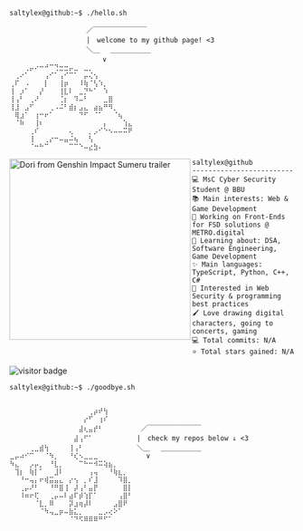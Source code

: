 ```console
saltylex@github:~$ ./hello.sh
```


```
　　　　         　　／￣￣￣￣￣￣￣￣
　　　　    　     　|　welcome to my github page! <3
　　         　　　　＼＿　 ＿＿＿＿＿＿
             　　　　　　∨
⠀⠀⠀⢀⡤⠔⠒⠚⠉⢙⣒⣒⡤⣀⠀⣀⡀⠀⠀⠀⠀⠀⠀⠀⠀
⠀⢀⠔⠁⠀⠀⠀⢠⠊⠁⢠⠊⠉⠁⠀⡤⢌⢢⠀⠀⠀⠀⠀⠀⠀
⢀⠏⠀⠠⠀⠀⠀⡇⠀⠀⢸⡶⠀⠀⠸⢷⠈⢣⠱⡀⠀⠀⠀⠀⠀
⢸⠀⡰⠁⠀⠀⡜⠀⠀⠀⢸⣇⠇⠀⣀⡙⠓⠁⠀⠱⠀⠀⠀⠀⠀
⢸⢠⠃⠀⢀⠜⠀⠀⠀⠀⢈⡆⠀⠹⠤⠃⠀⠀⠀⣀⣿⠀⠀⠀⠀
⢸⣸⠀⣠⠋⠀⠀⠀⢀⠠⠬⠃⣾⡆⣠⣄⠀⣴⣦⠛⠻⡀⠀⠀⠀
⠀⢿⣰⠁⠀⢰⠒⠖⠁⠀⠀⠀⠀⠀⠙⠋⠀⠈⠁⠀⠀⠈⢦⠀⠀
⠀⠈⠷⠀⠀⢸⠆⠀⠀⠀⠀⠀⠀⠀⠀⠀⠀⠀⠀⡄⠀⠀⠀⢱⣄
⠀⠀⠀⠀⢀⠎⠀⠀⠀⠀⠀⠀⢄⠀⠀⠀⡀⡠⠊⠑⠢⠤⠤⠭⠟
⠀⠀⠀⠀⢸⠀⠀⢀⡔⠒⠤⣤⠬⢦⠀⠀⢣⠀⠀⠀⠀⠀⠀⠀⠀
⠀⠀⠀⠀⠈⠒⠓⠉⠀⠀⠀⠀⠉⠉⠑⠤⣔⣳⠄⠀⠀⠀⠀⠀⠀
```

<img align="left" src="https://github.com/user-attachments/assets/a6ceb233-86f0-45e0-9765-63a86ae445db" alt="Dori from Genshin Impact Sumeru trailer" width="320" /> 

```
saltylex@github
-------------------------
💻 MsC Cyber Security Student @ BBU
📚 Main interests: Web & Game Development
🎨 Working on Front-Ends for FSD solutions @ METRO.digital
🙌 Learning about: DSA, Software Engineering, Game Development 
✨ Main languages: TypeScript, Python, C++, C# 
🔐 Interested in Web Security & programming best practices
🖌️ Love drawing digital characters, going to concerts, gaming
💻 Total commits: N/A
⭐ Total stars gained: N/A
```
  <img src="https://visitor-badge.laobi.icu/badge?page_id=saltylex.visitor-badge&left_color=PaleVioletRed&right_color=purple" alt="visitor badge">

```console
saltylex@github:~$ ./goodbye.sh
```

```

⠀⠀⠀⠀⠀⠀⠀⠀⠀⠀⠀⠀⠀⠀⠀⠀⢀⡴⠞⢳⠀⠀⠀⠀⠀
⠀⠀⠀⠀⠀⠀⠀⠀⠀⠀⠀⠀⠀⠀⠀⡔⠋⠀⢰⠎⠀⠀⠀⠀⠀
⠀⠀⠀⠀⠀⠀⠀⠀⠀⠀⠀⠀⠀⠀⣼⢆⣤⡞⠃⠀⠀⠀⠀⠀⠀  ／￣￣￣￣￣￣￣￣
⠀⠀⠀⠀⠀⠀⠀⠀⠀⠀⠀⠀⠀⣼⢠⠋⠁⠀⠀⠀⠀⠀⠀⠀⠀ |　check my repos below ↓ <3
⠀⠀⠀⠀⢀⣀⣾⢳⠀⠀⠀⠀⢸⢠⠃⠀⠀⠀⠀⠀⠀⠀⠀⠀ ⠀＼＿　 ＿＿＿＿＿＿
⣀⡤⠴⠊⠉⠀⠀⠈⠳⡀⠀⠀⠘⢎⠢⣀⣀⣀⠀⠀⠀⠀       ∨⠀
⠳⣄⠀⠀⡠⡤⡀⠀⠘⣇⡀⠀⠀⠀⠉⠓⠒⠺⠭⢵⣦⡀⠀⠀⠀
⠀⢹⡆⠀⢷⡇⠁⠀⠀⣸⠇⠀⠀⠀⠀⠀⢠⢤⠀⠀⠘⢷⣆⡀⠀
⠀⠀⠘⠒⢤⡄⠖⢾⣭⣤⣄⠀⡔⢢⠀⡀⠎⣸⠀⠀⠀⠀⠹⣿⡀
⠀⠀⢀⡤⠜⠃⠀⠀⠘⠛⣿⢸⠀⡼⢠⠃⣤⡟⠀⠀⠀⠀⠀⣿⡇
⠀⠀⠸⠶⠖⢏⠀⠀⢀⡤⠤⠇⣴⠏⡾⢱⡏⠁⠀⠀⠀⠀⢠⣿⠃
⠀⠀⠀⠀⠀⠈⣇⡀⠿⠀⠀⠀⡽⣰⢶⡼⠇⠀⠀⠀⠀⣠⣿⠟⠀
⠀⠀⠀⠀⠀⠀⠈⠳⢤⣀⡶⠤⣷⣅⡀⠀⠀⠀⣀⡠⢔⠕⠁⠀⠀
⠀⠀⠀⠀⠀⠀⠀⠀⠀⠀⠀⠀⠈⠙⠫⠿⠿⠿⠛⠋⠁⠀⠀⠀
```
